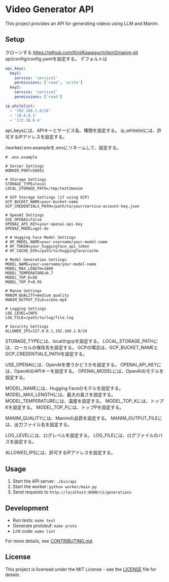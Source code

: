 # Video Generator API

This project provides an API for generating videos using LLM and Manim.

## Setup


クローンする
https://github.com/KinjiKawaguchi/text2manim.git
api/config/config.yamlを設定する。
デフォルトは
```yaml
api_keys:
  key1:
    service: 'service1'
    permissions: ['read', 'write']
  key2:
    service: 'service2'
    permissions: ['read']

ip_whitelist:
  - '192.168.1.0/24'
  - '10.0.0.1'
  - '172.18.0.4'
```

api_keysには、APIキーとサービス名、権限を設定する。
ip_whitelistには、許可するIPアドレスを設定する。

/worker/.env.exampleを.envにリネームして、設定する。
```
# .env.example

# Server Settings
WORKER_PORT=50052

# Storage Settings
STORAGE_TYPE=local
LOCAL_STORAGE_PATH=/tmp/text2manim

# GCP Storage Settings (if using GCP)
GCP_BUCKET_NAME=your-bucket-name
GCP_CREDENTIALS_PATH=/path/to/your/service-account-key.json

# OpenAI Settings
USE_OPENAI=false
OPENAI_API_KEY=your-openai-api-key
OPENAI_MODEL=gpt-4o

# # Hugging Face Model Settings
# HF_MODEL_NAME=your-username/your-model-name
# HF_TOKEN=your_huggingface_api_token
# HF_CACHE_DIR=/path/to/huggingface/cache

# Model Generation Settings
MODEL_NAME=your-username/your-model-name
MODEL_MAX_LENGTH=1000
MODEL_TEMPERATURE=0.7
MODEL_TOP_K=50
MODEL_TOP_P=0.95

# Manim Settings
MANIM_QUALITY=medium_quality
MANIM_OUTPUT_FILE=scene.mp4

# Logging Settings
LOG_LEVEL=INFO
LOG_FILE=/path/to/log/file.log

# Security Settings
ALLOWED_IPS=127.0.0.1,192.168.1.0/24
```

STORAGE_TYPEには、localかgcpを設定する。
LOCAL_STORAGE_PATHには、ローカルの保存先を設定する。
GCPの場合は、GCP_BUCKET_NAMEとGCP_CREDENTIALS_PATHを設定する。

USE_OPENAIには、OpenAIを使うかどうかを設定する。
OPENAI_API_KEYには、OpenAIのAPIキーを設定する。
OPENAI_MODELには、OpenAIのモデルを設定する。

MODEL_NAMEには、Hugging Faceのモデルを設定する。
MODEL_MAX_LENGTHには、最大の長さを設定する。
MODEL_TEMPERATUREには、温度を設定する。
MODEL_TOP_Kには、トップKを設定する。
MODEL_TOP_Pには、トップPを設定する。

MANIM_QUALITYには、Manimの品質を設定する。
MANIM_OUTPUT_FILEには、出力ファイル名を設定する。

LOG_LEVELには、ログレベルを設定する。
LOG_FILEには、ログファイルのパスを設定する。

ALLOWED_IPSには、許可するIPアドレスを設定する。



## Usage

1. Start the API server: `./bin/api`
2. Start the worker: `python worker/main.py`
3. Send requests to `http://localhost:8080/v1/generations`

## Development

- Run tests: `make test`
- Generate protobuf: `make proto`
- Lint code: `make lint`

For more details, see [CONTRIBUTING.md](CONTRIBUTING.md).

## License

This project is licensed under the MIT License - see the [LICENSE](LICENSE) file for details.
